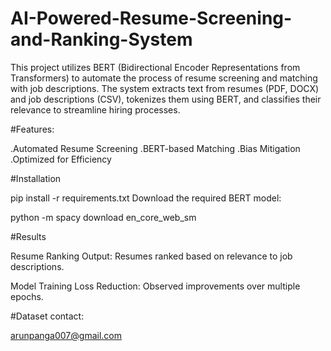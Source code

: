 # AI-Powered-Resume-Screening-and-Ranking-System
This project utilizes BERT (Bidirectional Encoder Representations from Transformers) to automate the process of resume screening and matching with job descriptions. The system extracts text from resumes (PDF, DOCX) and job descriptions (CSV), tokenizes them using BERT, and classifies their relevance to streamline hiring processes.

#Features:

.Automated Resume Screening
.BERT-based Matching
.Bias Mitigation
.Optimized for Efficiency

#Installation

pip install -r requirements.txt
Download the required BERT model:

  python -m spacy download en_core_web_sm
  
#Results

Resume Ranking Output: Resumes ranked based on relevance to job descriptions.

Model Training Loss Reduction: Observed improvements over multiple epochs.

#Dataset contact:

arunpanga007@gmail.com
